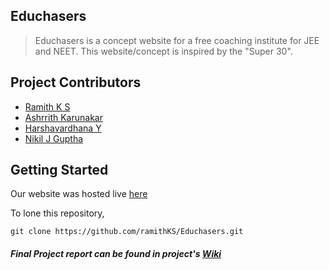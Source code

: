 ## Educhasers
> Educhasers is a concept website for a free coaching institute for JEE and NEET. This website/concept is inspired by the "Super 30".
## Project Contributors
* [Ramith K S](https://github.com/ramithKS/)
* [Ashrrith Karunakar](https://github.com/ashrrithk/)
* [Harshavardhana Y](https://github.com/Harsha3205)
* [Nikil J Guptha](https://github.com/)

## Getting Started
Our website was hosted live [here](http://educhasers.xyz/)

To lone this repository,
```
git clone https://github.com/ramithKS/Educhasers.git
```
##### Final Project report can be found in project's [Wiki](https://github.com/ramithKS/Educhasers/wiki)
